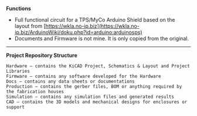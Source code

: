 
**Functions**

- Full functional circuit for a TPS/MyCo Arduino Shield based on the layout from [https://wkla.no-ip.biz](https://wkla.no-ip.biz/ArduinoWiki/doku.php?id=arduino:arduinosps)
- Documents and Firmware is not mine. It is only copied from the original.

---

**Project Repository Structure**

    Hardware — contains the KiCAD Project, Schematics & Layout and Project Libraries
    Firmware — contains any software developed for the Hardware
    Docs — contains any data sheets or documentations
    Production — contains the gerber files, BOM or anything required by the fabrication houses
    Simulation — contains any simulation files and generated results
    CAD — contains the 3D models and mechanical designs for enclosures or support

